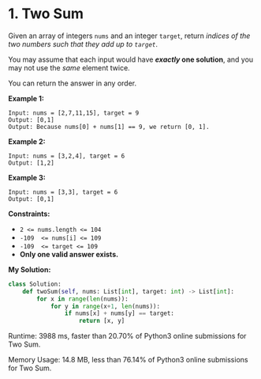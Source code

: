 # 1. Two Sum
Given an array of integers  `nums` and an integer  `target`, return  _indices of the two numbers such that they add up to  `target`_.

You may assume that each input would have  **_exactly_  one solution**, and you may not use the  _same_  element twice.

You can return the answer in any order.

**Example 1:**
```
Input: nums = [2,7,11,15], target = 9
Output: [0,1]
Output: Because nums[0] + nums[1] == 9, we return [0, 1].
```
**Example 2:**
```
Input: nums = [3,2,4], target = 6
Output: [1,2]
```
**Example 3:**
```
Input: nums = [3,3], target = 6
Output: [0,1]
```
**Constraints:**

-   `2 <= nums.length <= 104`
-   `-109  <= nums[i] <= 109`
-   `-109  <= target <= 109`
-   **Only one valid answer exists.**

**My Solution:**
```py
class Solution:
    def twoSum(self, nums: List[int], target: int) -> List[int]:
        for x in range(len(nums)):
            for y in range(x+1, len(nums)):
                if nums[x] + nums[y] == target:
                    return [x, y]
```
Runtime: 3988 ms, faster than  20.70%  of  Python3  online submissions for  Two Sum.

Memory Usage: 14.8 MB, less than  76.14%  of  Python3  online submissions for  Two Sum.